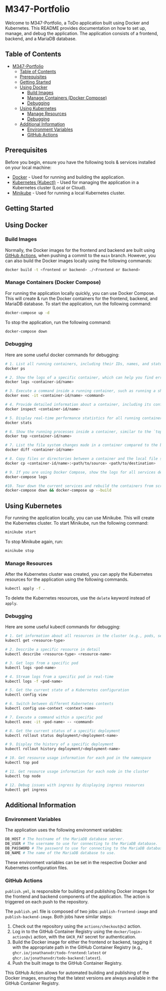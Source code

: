 # M347-Portfolio

Welcome to M347-Portfolio, a ToDo application built using Docker and Kubernetes. This README provides documentation on how to set up, manage, and debug the application. The application consists of a frontend, backend, and a MariaDB database.

## Table of Contents

- [M347-Portfolio](#m347-portfolio)
  - [Table of Contents](#table-of-contents)
  - [Prerequisites](#prerequisites)
  - [Getting Started](#getting-started)
  - [Using Docker](#using-docker)
    - [Build Images](#build-images)
    - [Manage Containers (Docker Compose)](#manage-containers-docker-compose)
    - [Debugging](#debugging)
  - [Using Kubernetes](#using-kubernetes)
    - [Manage Resources](#manage-resources)
    - [Debugging](#debugging-1)
  - [Additional Information](#additional-information)
    - [Environment Variables](#environment-variables)
    - [GitHub Actions](#github-actions)

## Prerequisites

Before you begin, ensure you have the following tools & services installed on your local machine:

- [Docker](https://docs.docker.com/get-docker/) - Used for running and building the application.
- [Kubernetes (Kubectl)](https://kubernetes.io/docs/tasks/tools/) - Used for managing the application in a Kubernetes cluster (Local or Cloud).
- [Minikube](https://minikube.sigs.k8s.io/docs/start/) - Used for running a local Kubernetes cluster.

## Getting Started

## Using Docker

### Build Images

Normally, the Docker images for the frontend and backend are built using [GitHub Actions](#github-actions), when pushing a commit to the `main` branch. However, you can also build the Docker images locally using the following commands:

```bash
docker build -t <frontend or backend> ./<Frontend or Backend>
```

### Manage Containers (Docker Compose)

For running the application locally quickly, you can use Docker Compose. This will create & run the Docker containers for the frontend, backend, and MariaDB database. To start the application, run the following command:

```bash
docker-compose up -d
```

To stop the application, run the following command:

```bash
docker-compose down
```

### Debugging

Here are some useful docker commands for debugging:

```bash
# 1. List all running containers, including their IDs, names, and statuses.
docker ps

# 2. Show the logs of a specific container, which can help you find error messages or trace the application's execution.
docker logs <container-id/name>

# 3. Execute a command inside a running container, such as running a shell (`/bin/bash` or `/bin/sh`) to investigate the container's file system and processes.
docker exec -it <container-id/name> <command>

# 4. Provide detailed information about a container, including its configuration, network settings, and mounted volumes.
docker inspect <container-id/name>

# 5. Display real-time performance statistics for all running containers, including CPU usage, memory consumption, and network I/O.
docker stats

# 6. Show the running processes inside a container, similar to the `top` command on Linux.
docker top <container-id/name>

# 7. List the file system changes made in a container compared to the base image.
docker diff <container-id/name>

# 8. Copy files or directories between a container and the local file system, which can be helpful for examining application data or configuration files.
docker cp <container-id/name>:<path/to/source> <path/to/destination>

# 9. If you are using Docker Compose, show the logs for all services defined in the `docker-compose.yml` file.
docker-compose logs

#10. Tear down the current services and rebuild the containers from scratch if you've made changes to your application's code or dependencies.
docker-compose down && docker-compose up --build
```

## Using Kubernetes

For running the application locally, you can use Minikube. This will create the Kubernetes cluster. To start Minikube, run the following command:

```bash
minikube start
```

To stop Minikube again, run:

```bash
minikube stop
```

### Manage Resources

After the Kubernetes cluster was created, you can apply the Kubernetes resources for the application using the following commands.

```bash
kubectl apply -f .
```

To delete the Kubernetes resources, use the `delete` keyword instead of `apply`.

### Debugging

Here are some useful kubectl commands for debugging:

```bash
# 1. Get information about all resources in the cluster (e.g., pods, services, deployments)
kubectl get <resource-type>

# 2. Describe a specific resource in detail
kubectl describe <resource-type> <resource-name>

# 3. Get logs from a specific pod
kubectl logs <pod-name>

# 4. Stream logs from a specific pod in real-time
kubectl logs -f <pod-name>

# 5. Get the current state of a Kubernetes configuration
kubectl config view

# 6. Switch between different Kubernetes contexts
kubectl config use-context <context-name>

# 7. Execute a command within a specific pod
kubectl exec -it <pod-name> -- <command>

# 8. Get the current status of a specific deployment
kubectl rollout status deployment/<deployment-name>

# 9. Display the history of a specific deployment
kubectl rollout history deployment/<deployment-name>

# 10. Get resource usage information for each pod in the namespace
kubectl top pod

# 11. Get resource usage information for each node in the cluster
kubectl top node

# 12. Debug issues with ingress by displaying ingress resources
kubectl get ingress

```

## Additional Information

### Environment Variables

The application uses the following environment variables:

```bash
DB_HOST # The hostname of the MariaDB database server.
DB_USER # The username to use for connecting to the MariaDB database.
DB_PASSWORD # The password to use for connecting to the MariaDB database.
DB_NAME # The name of the MariaDB database to use.
```

These environment variables can be set in the respective Docker and Kubernetes configuration files.

### GitHub Actions

`publish.yml`, is responsible for building and publishing Docker images for the frontend and backend components of the application. The action is triggered on each push to the repository.

The `publish.yml` file is composed of two jobs: `publish-frontend-image` and `publish-backend-image`. Both jobs have similar steps:

1. Check out the repository using the `actions/checkout@v2` action.
2. Log in to the GitHub Container Registry using the `docker/login-action@v1` action, with the `GHCR_PAT` secret for authentication.
3. Build the Docker image for either the frontend or backend, tagging it with the appropriate path in the GitHub Container Registry (e.g., `ghcr.io/jonathanxdr/todo-frontend:latest` or `ghcr.io/jonathanxdr/todo-backend:latest`).
4. Push the built image to the GitHub Container Registry.

This GitHub Action allows for automated building and publishing of the Docker images, ensuring that the latest versions are always available in the GitHub Container Registry.

